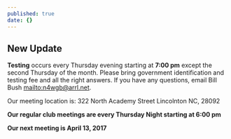 ```yaml
---
published: true
date: {}
---
```

## New Update

**Testing** occurs every Thursday evening starting at **7:00 pm** except the second Thursday of the month.
Please bring government identification and testing fee and all the right answers.
If you have any questions, email Bill Bush <mailto:n4wgb@arrl.net>.

Our meeting location is: 322 North Academy Street Lincolnton NC, 28092

**Our regular club meetings are every Thursday Night starting at 6:00 pm**

**Our next meeting is April 13, 2017**

